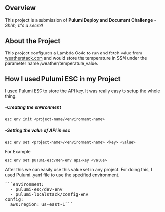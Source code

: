 ## Overview
This project is a submission of **Pulumi Deploy and Document Challenge** - *Shhh, It's a secret!*
## About the Project
This project configures a Lambda Code to run and fetch value from [weatherstack.com](https://weatherstack.com/) and would store the temperature in SSM under the parameter name /weather/temperature_value.
## How I used Pulumi ESC in my Project
I used Pulumi ESC to store the API key. It was really easy to setup the whole thing.
##### -Creating the environment
`esc env init <project-name/<environment-name>`
##### -Setting the value of API in esc
`esc env set <project-name>/<environment-name> <key> <value>`

For Example

`esc env set pulumi-esc/den-env api-key <value>`

After this we can easily use this value set in any project. For doing this, I used Pulumi.<stack>.yaml file to use the specified environment. 

<pre>```environment:
  - pulumi-esc/dev-env
  - pulumi-localstack/config-env
config:
  aws:region: us-east-1```</pre>


